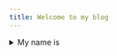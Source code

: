 ```yaml
---
title: Welcome to my blog
---
```

<details>
  <summary>My name is</summary>
  Anna hhuhu
</details>
